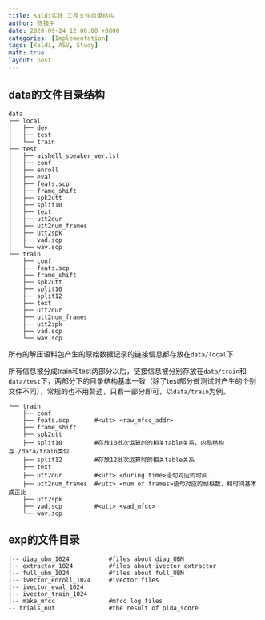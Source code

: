 ```yaml
---
title: Kaldi实践 工程文件目录结构
author: 陈钱牛
date: 2020-09-24 12:00:00 +0800
categories: [Implementation]
tags: [Kaldi, ASV, Study]
math: true
layout: post
---
```


## data的文件目录结构

```shell
data 
├── local
│   ├── dev
│   ├── test
│   └── train
├── test
│   ├── aishell_speaker_ver.lst
│   ├── conf
│   ├── enroll
│   ├── eval
│   ├── feats.scp
│   ├── frame_shift
│   ├── spk2utt
│   ├── split10
│   ├── text
│   ├── utt2dur
│   ├── utt2num_frames
│   ├── utt2spk
│   ├── vad.scp
│   └── wav.scp
└── train
    ├── conf
    ├── feats.scp
    ├── frame_shift
    ├── spk2utt
    ├── split10
    ├── split12
    ├── text
    ├── utt2dur
    ├── utt2num_frames
    ├── utt2spk
    ├── vad.scp
    └── wav.scp
```

所有的解压语料包产生的原始数据记录的链接信息都存放在``data/local``下

所有信息被分成train和test两部分以后，链接信息被分别存放在``data/train``和``data/test``下，两部分下的目录结构基本一致（除了test部分做测试时产生的个别文件不同），常规的也不用赘述，只看一部分即可，以``data/train``为例。

```shell
└── train
    ├── conf		
    ├── feats.scp		#<utt> <raw_mfcc_addr>
    ├── frame_shift
    ├── spk2utt
    ├── split10			#存放10批次运算时的相关table关系，内部结构与./data/train类似
    ├── split12			#存放12批次运算时的相关table关系
    ├── text
    ├── utt2dur			#<utt> <during time>语句对应的时间
    ├── utt2num_frames	#<utt> <num of frames>语句对应的帧框数，和时间基本成正比
    ├── utt2spk			
    ├── vad.scp			#<utt> <vad_mfcc>
    └── wav.scp
```

## exp的文件目录

```shell
|-- diag_ubm_1024			#files about diag_UBM
|-- extractor_1024			#files about ivector extractor
|-- full_ubm_1024			#files about full_UBM
|-- ivector_enroll_1024		#ivector files
|-- ivector_eval_1024
|-- ivector_train_1024		
|-- make_mfcc				#mfcc log files
-- trials_out				#the result of plda_score
```
